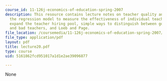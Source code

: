 ```yaml
---
course_id: 11-126j-economics-of-education-spring-2007
description: This resource contains lecture notes on teacher quality and teacher training,
  the regression model to measure the effectiveness of individual teachers, how to
  expand the teacher hiring pool, simple ways to distinguish between good teachers
  and bad teachers, and Loeb and Page.
file_location: /coursemedia/11-126j-economics-of-education-spring-2007/5161862fcd951017a1d1e2ae39096877_lecture20.pdf
file_type: application/pdf
layout: pdf
title: lecture20.pdf
type: course
uid: 5161862fcd951017a1d1e2ae39096877

---
```

None